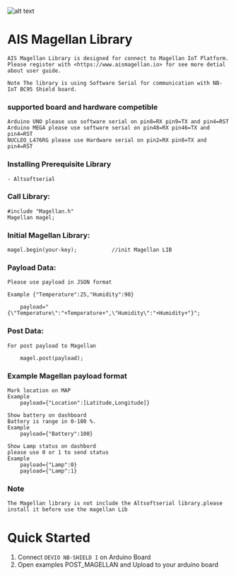 ![alt text](https://www.aismagellan.io/modules/core/client/img/logo-logo-84-px@3x.png "Magellan")
# AIS Magellan Library

	AIS Magellan Library is designed for connect to Magellan IoT Platform.
	Please register with <https://www.aismagellan.io> for see more detial about user guide. 
	
	Note The library is using Software Serial for communication with NB-IoT BC95 Shield board.

### supported board and hardware competible
  
  	Arduino UNO please use software serial on pin8=RX pin9=TX and pin4=RST
  	Arduino MEGA please use software serial on pin48=RX pin46=TX and pin4=RST 
  	NUCLEO_L476RG please use Hardware serial on pin2=RX pin8=TX and pin4=RST
  
### Installing Prerequisite Library
	- Altsoftserial

### Call Library:
	#include "Magellan.h"
	Magellan magel;

### Initial Magellan Library:
	magel.begin(your-key);           //init Magellan LIB

### Payload Data: 
	Please use payload in JSON format 
	
	Example {"Temperature":25,"Humidity":90}

		payload="{\"Temperature\":"+Temperature+",\"Humidity\":"+Humidity+"}";

### Post Data:
	For post payload to Magellan

		magel.post(payload);

### Example Magellan payload format
	Mark location on MAP
	Example
		payload={"Location":[Latitude,Longitude]}

	Show battery on dashboard
	Battery is range in 0-100 %.
	Example
		payload={"Battery":100}   

	Show Lamp status on dashbord
	please use 0 or 1 to send status
	Example
		payload={"Lamp":0} 
		payload={"Lamp":1}

### Note
	The Magellan library is not include the Altsoftserial library.please install it before use the magellan Lib 

# Quick Started
  1. Connect `DEVIO NB-SHIELD I` on Arduino Board
  2. Open examples POST_MAGELLAN and Upload to your arduino board
